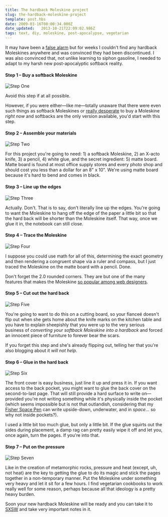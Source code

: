```yaml
---
title: The hardback Moleskine project
slug: the-hardback-moleskine-project
template: post.hbs
date: 2009-03-16T08:00:34.000Z
date_updated:   2013-10-21T22:09:02.986Z
tags: text, diy, moleskine, post-apocalypse, vegetarian
---
```


It may have been a <a href="http://www.moleskine.com/eng/_interni/catalogo/Cat_int/catalogo_notebooks.htm">false alarm</a> but for weeks I couldn't find any hardback Moleskines anywhere and was convinced they had been discontinued. I was also convinced that, not unlike learning to siphon gasoline, I needed to adapt to my harsh new post-apocalyptic softback reality.<!--more-->

<h4>Step 1 &ndash; Buy a softback Moleskine</h4>

<div class="figure"><img src="/wp-content/uploads/2009/03/moleskine-step1.jpg" alt="Step One" /></div>

Avoid this step if at all possible.

However, if you were either&mdash;like me&mdash;totally unaware that there were even such things as softback Moleskines or <a href="http://stuffwhitepeoplelike.com/2009/02/24/122-moleskine-notebooks/">really desperate</a> to buy a Moleskine <em>right now</em> and softbacks are the only version available, you'd start with this step.

<h4>Step 2 &ndash; Assemble your materials</h4>

<div class="figure"><img src="/wp-content/uploads/2009/03/moleskine-step2.jpg" alt="Step Two" /></div>

For this project you're going to need: 1) a softback Moleskine, 2) an X-acto knife, 3) a pencil, 4) white glue, and the secret ingredient: 5) matte board. Matte board is found at most office supply stores and every photo shop and should cost you less than a dollar for an 8" x 10". We're using matte board because it's hard to bend and comes in black.

<h4>Step 3 &ndash; Line up the edges</h4>

<div class="figure"><img src="/wp-content/uploads/2009/03/moleskine-step3.jpg" alt="Step Three" /></div>

Actually. Don't. That is to say, don't literally line up the edges. You're going to want the Moleskine to hang off the edge of the paper a little bit so that the hard back will be shorter than the Moleskine itself. That way, once we glue it in, the notebook can still close.

<h4>Step 4 &ndash; Trace the Moleskine</h4>

<div class="figure"><img src="/wp-content/uploads/2009/03/moleskine-step4.jpg" alt="Step Four" /></div>

I suppose you could use math for all of this, determining the exact geometry and then rendering a congruent shape via a ruler and compass, but I just traced the Moleskine on the matte board with a pencil. Done.

Don't forget the 2.0 rounded corners. They are but one of the many features that makes the Moleskine <a href="http://sunshocked.com/archives/tips-for-smart-webmastering">so popular among web designers</a>.

<h4>Step 5 &ndash;  Cut out the hard back</h4>

<div class="figure"><img src="/wp-content/uploads/2009/03/moleskine-step5.jpg" alt="Step Five" /></div>

You're going to want to do this on a cutting board, so your fiance&eacute; doesn't flip out when she gets home about the knife marks on the kitchen table and you have to explain sheepishly that you were up to the very serious business of <em>converting your softback Moleskine into a hardback</em> and forced an innocent piece of furniture to forever bear the scars.

If you forget this step and she's already flipping out, telling her that you're also blogging about it <em>will not help</em>.

<h4>Step 6 &ndash; Glue in the hard back</h4>

<div class="figure"><img src="/wp-content/uploads/2009/03/moleskine-step6.jpg" alt="Step Six" /></div>

The front cover is easy business, just line it up and press it in. If you want access to the back pocket, you might want to glue the back cover on the second-to-last page. That will still provide a hard surface to write on&mdash;provided you're not writing something while it's physically inside the pocket (which seems impossible but is not that outlandish, considering that my <a href="http://www.spacepen.com/Public/Home/index.cfm">Fisher Space Pen</a> can write upside-down, underwater, and in <em>space</em>... so why not inside pockets?).

I used a little bit too much glue, but only a little bit. If the glue squirts out the sides during placement, a damp rag can pretty easily wipe it off and let you, once again, turn the pages. If you're into that.

<h4>Step 7 &ndash; Put on the pressure</h4>

<div class="figure"><img src="/wp-content/uploads/2009/03/moleskine-step7.jpg" alt="Step Seven" /></div>

Like in the creation of metamorphic rocks, pressure and heat (except, uh, not heat) are the key to getting the glue to do its magic and stick the pages together in a non-temporary manner. Put the Moleskine under something very heavy and let it sit for a few hours. I find vegetarian cookbooks to work really well for some reason, perhaps because all that ideology is a pretty heavy burden.

Soon your new hardback Moleskine will be ready and you can take it to <a href="http://sxsw.com/">SXSW</a> and take very important notes in it.
